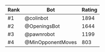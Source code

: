 Rank|Bot|Rating
---|---|---
#1|@colinbot|1894
#2|@OpeningsBot|1644
#3|@pawnrobot|1199
#4|@MinOpponentMoves|803
